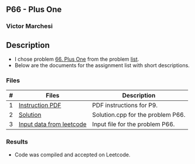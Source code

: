 ## P66 - Plus One
### Victor Marchesi

## Description

- I chose problem [66. Plus One](https://leetcode.com/problems/plus-one/description/) from the problem [list](https://github.com/rugbyprof/4883-Programming_Techniques/tree/master/Assignments/05-A05).
- Below are the documents for the assignment list with short descriptions.

### Files

|   #   | Files    | Description                      |
| :---: | -------- | -------------------------------- |
|  1  | [Instruction PDF](./P66.pdf) | PDF instructions for P9. |
|  2  | [Solution](./solution.cpp) | Solution.cpp for the problem P66. |
|  3  | [Input data from leetcode](./input.txt) | Input file for the problem P66. |

### Results

- Code was compiled and accepted on Leetcode.